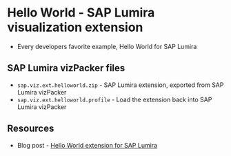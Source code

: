 Hello World - SAP Lumira visualization extension
=================================================
 * Every developers favorite example, Hello World for SAP Lumira

SAP Lumira vizPacker files
-----------
* `sap.viz.ext.helloworld.zip` - SAP Lumira extension, exported from SAP Lumira vizPacker
* `sap.viz.ext.helloworld.profile` - Load the extension back into SAP Lumira vizPacker

Resources
-----------
* Blog post - [Hello World extension for SAP Lumira](http://scn.sap.com/community/lumira/blog/2013/12/19/hello-world-extension-for-sap-lumira)